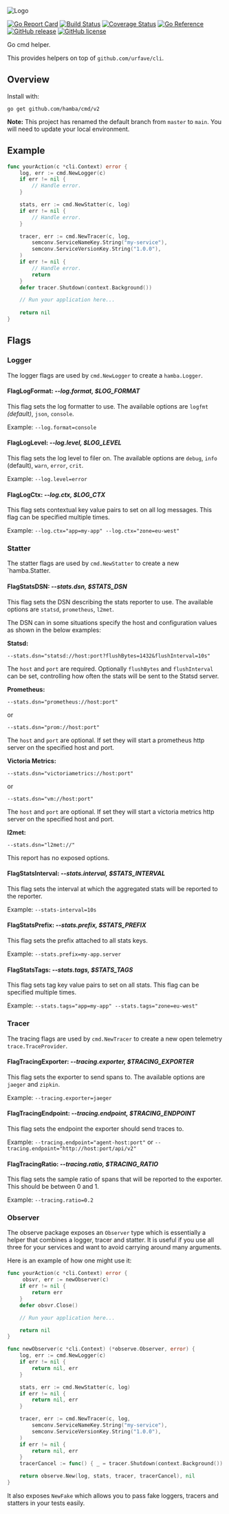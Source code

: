 ![Logo](http://svg.wiersma.co.za/hamba/project?title=cmd&tag=Go%20cmd%20helper)

[![Go Report Card](https://goreportcard.com/badge/github.com/hamba/cmd)](https://goreportcard.com/report/github.com/hamba/cmd)
[![Build Status](https://github.com/hamba/cmd/actions/workflows/test.yml/badge.svg)](https://github.com/hamba/cmd/actions)
[![Coverage Status](https://coveralls.io/repos/github/hamba/cmd/badge.svg?branch=master)](https://coveralls.io/github/hamba/cmd?branch=master)
[![Go Reference](https://pkg.go.dev/badge/github.com/hamba/cmd/v2.svg)](https://pkg.go.dev/github.com/hamba/cmd/v2)
[![GitHub release](https://img.shields.io/github/release/hamba/cmd.svg)](https://github.com/hamba/cmd/releases)
[![GitHub license](https://img.shields.io/badge/license-MIT-blue.svg)](https://raw.githubusercontent.com/hamba/cmd/master/LICENSE)

Go cmd helper. 

This provides helpers on top of `github.com/urfave/cli`.

## Overview

Install with:

```shell
go get github.com/hamba/cmd/v2
```

**Note:** This project has renamed the default branch from `master` to `main`. You will need to update your local environment.

## Example

```go
func yourAction(c *cli.Context) error {
    log, err := cmd.NewLogger(c)
	if err != nil {
		// Handle error.
	}

	stats, err := cmd.NewStatter(c, log)
	if err != nil {
		// Handle error.
	}

    tracer, err := cmd.NewTracer(c, log,
        semconv.ServiceNameKey.String("my-service"),
        semconv.ServiceVersionKey.String("1.0.0"),
    )
    if err != nil {
        // Handle error.
        return
    }
    defer tracer.Shutdown(context.Background())

    // Run your application here...
	
	return nil
}
```

## Flags

### Logger

The logger flags are used by `cmd.NewLogger` to create a `hamba.Logger`.

#### FlagLogFormat: *--log.format, $LOG_FORMAT*

This flag sets the log formatter to use. The available options are `logfmt` *(default)*, `json`, `console`.

Example: `--log.format=console`

#### FlagLogLevel: *--log.level, $LOG_LEVEL*

This flag sets the log level to filer on. The available options are `debug`, `info` (default), `warn`, `error`, `crit`.

Example: `--log.level=error`

#### FlagLogCtx: *--log.ctx, $LOG_CTX*

This flag sets contextual key value pairs to set on all log messages. This flag can be specified multiple times.

Example: `--log.ctx="app=my-app" --log.ctx="zone=eu-west"`

### Statter

The statter flags are used by `cmd.NewStatter` to create a new `hamba.Statter.

#### FlagStatsDSN: *--stats.dsn, $STATS_DSN*

This flag sets the DSN describing the stats reporter to use. The available options are `statsd`, `prometheus`, `l2met`.

The DSN can in some situations specify the host and configuration values as shown in the below examples:

**Statsd:** 

`--stats.dsn="statsd://host:port?flushBytes=1432&flushInterval=10s"`

The `host` and `port` are required. Optionally `flushBytes` and `flushInterval` can be set, controlling how often the stats will
be sent to the Statsd server.

**Prometheus:**

`--stats.dsn="prometheus://host:port"`

or

`--stats.dsn="prom://host:port"`

The `host` and `port` are optional. If set they will start a prometheus http server on the specified host and port.

**Victoria Metrics:**

`--stats.dsn="victoriametrics://host:port"`

or

`--stats.dsn="vm://host:port"`

The `host` and `port` are optional. If set they will start a victoria metrics http server on the specified host and port.

**l2met:**

`--stats.dsn="l2met://"`

This report has no exposed options.

#### FlagStatsInterval: *--stats.interval, $STATS_INTERVAL*

This flag sets the interval at which the aggregated stats will be reported to the reporter.

Example: `--stats-interval=10s`

#### FlagStatsPrefix: *--stats.prefix, $STATS_PREFIX*

This flag sets the prefix attached to all stats keys.

Example: `--stats.prefix=my-app.server`

#### FlagStatsTags: *--stats.tags, $STATS_TAGS*

This flag sets tag key value pairs to set on all stats. This flag can be specified multiple times.

Example: `--stats.tags="app=my-app" --stats.tags="zone=eu-west"`

### Tracer

The tracing flags are used by `cmd.NewTracer` to create a new open telemetry `trace.TraceProvider`.

#### FlagTracingExporter: *--tracing.exporter, $TRACING_EXPORTER*

This flag sets the exporter to send spans to. The available options are `jaeger` and `zipkin`.

Example: `--tracing.exporter=jaeger`

#### FlagTracingEndpoint: *--tracing.endpoint, $TRACING_ENDPOINT*

This flag sets the endpoint the exporter should send traces to.

Example: `--tracing.endpoint="agent-host:port"` or `--tracing.endpoint="http://host:port/api/v2"`

#### FlagTracingRatio: *--tracing.ratio, $TRACING_RATIO*

This flag sets the sample ratio of spans that will be reported to the exporter. This should be between 0 and 1.

Example: `--tracing.ratio=0.2`

### Observer

The observe package exposes an `Observer` type which is essentially a helper that combines a logger, tracer and statter.
It is useful if you use all three for your services and want to avoid carrying around many arguments.

Here is an example of how one might use it:

```go
func yourAction(c *cli.Context) error {
     obsvr, err := newObserver(c)
    if err != nil {
        return err
    }
    defer obsvr.Close()

	// Run your application here...

	return nil
}

func newObserver(c *cli.Context) (*observe.Observer, error) {
    log, err := cmd.NewLogger(c)
    if err != nil {
        return nil, err
    }

    stats, err := cmd.NewStatter(c, log)
    if err != nil {
        return nil, err
    }

    tracer, err := cmd.NewTracer(c, log,
        semconv.ServiceNameKey.String("my-service"),
        semconv.ServiceVersionKey.String("1.0.0"),
    )
    if err != nil {
        return nil, err
    }
    tracerCancel := func() { _ = tracer.Shutdown(context.Background()) }

    return observe.New(log, stats, tracer, tracerCancel), nil
}
```

It also exposes `NewFake` which allows you to pass fake loggers, tracers and statters in your tests easily.
